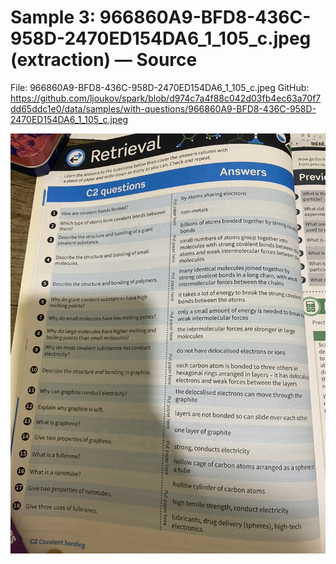 # Sample 3: 966860A9-BFD8-436C-958D-2470ED154DA6_1_105_c.jpeg (extraction) — Source

File: 966860A9-BFD8-436C-958D-2470ED154DA6_1_105_c.jpeg
GitHub: https://github.com/ljoukov/spark/blob/d974c7a4f88c042d03fb4ec63a70f7dd65ddc1e0/data/samples/with-questions/966860A9-BFD8-436C-958D-2470ED154DA6_1_105_c.jpeg

<img src="../../../../data/samples/with-questions/966860A9-BFD8-436C-958D-2470ED154DA6_1_105_c.jpeg" alt="966860A9-BFD8-436C-958D-2470ED154DA6_1_105_c.jpeg" width="1024">
